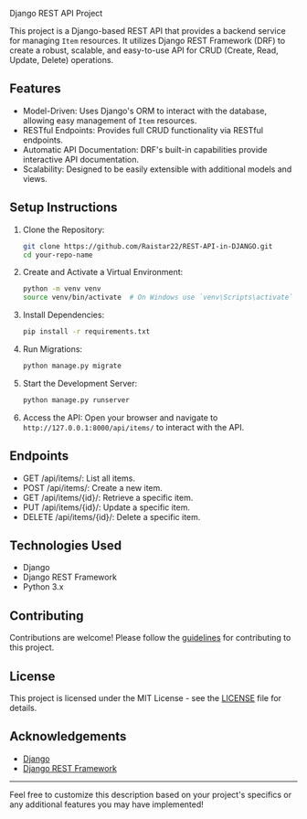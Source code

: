  Django REST API Project

This project is a Django-based REST API that provides a backend service for managing `Item` resources. It utilizes Django REST Framework (DRF) to create a robust, scalable, and easy-to-use API for CRUD (Create, Read, Update, Delete) operations.

## Features

- Model-Driven: Uses Django's ORM to interact with the database, allowing easy management of `Item` resources.
- RESTful Endpoints: Provides full CRUD functionality via RESTful endpoints.
- Automatic API Documentation: DRF's built-in capabilities provide interactive API documentation.
- Scalability: Designed to be easily extensible with additional models and views.

## Setup Instructions

1. Clone the Repository:
   ```bash
   git clone https://github.com/Raistar22/REST-API-in-DJANGO.git
   cd your-repo-name
   ```

2. Create and Activate a Virtual Environment:
   ```bash
   python -m venv venv
   source venv/bin/activate  # On Windows use `venv\Scripts\activate`
   ```

3. Install Dependencies:
   ```bash
   pip install -r requirements.txt
   ```

4. Run Migrations:
   ```bash
   python manage.py migrate
   ```

5. Start the Development Server:
   ```bash
   python manage.py runserver
   ```

6. Access the API:
   Open your browser and navigate to `http://127.0.0.1:8000/api/items/` to interact with the API.

## Endpoints

- GET /api/items/: List all items.
- POST /api/items/: Create a new item.
- GET /api/items/{id}/: Retrieve a specific item.
- PUT /api/items/{id}/: Update a specific item.
- DELETE /api/items/{id}/: Delete a specific item.

## Technologies Used

- Django
- Django REST Framework
- Python 3.x

## Contributing

Contributions are welcome! Please follow the [guidelines](CONTRIBUTING.md) for contributing to this project.

## License

This project is licensed under the MIT License - see the [LICENSE](LICENSE) file for details.

## Acknowledgements

- [Django](https://www.djangoproject.com/)
- [Django REST Framework](https://www.django-rest-framework.org/)

---

Feel free to customize this description based on your project's specifics or any additional features you may have implemented!
